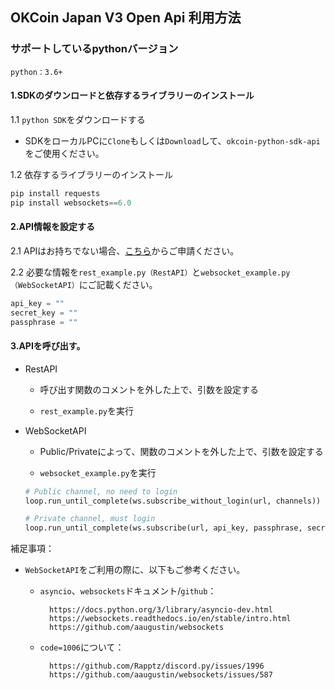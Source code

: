 OKCoin Japan V3 Open Api 利用方法
--------------
### サポートしているpythonバージョン

`python：3.6+`

#### 1.SDKのダウンロードと依存するライブラリーのインストール

1.1 `python SDK`をダウンロードする
* SDKをローカルPCに`Clone`もしくは`Download`して、`okcoin-python-sdk-api`をご使用ください。

1.2 依存するライブラリーのインストール
```python
pip install requests
pip install websockets==6.0
```

#### 2.API情報を設定する

2.1 APIはお持ちでない場合、[こちら](https://www.okcoin.jp/account/users/myApi)からご申請ください。

2.2 必要な情報を`rest_example.py（RestAPI）`と`websocket_example.py（WebSocketAPI）`にご記載ください。
```python
api_key = ""
secret_key = ""
passphrase = ""
```
#### 3.APIを呼び出す。

* RestAPI
    
    * 呼び出す関数のコメントを外した上で、引数を設定する

    * `rest_example.py`を実行
    
* WebSocketAPI
    
    * Public/Privateによって、関数のコメントを外した上で、引数を設定する

    * `websocket_example.py`を実行
    
    ```python
    # Public channel, no need to login
    loop.run_until_complete(ws.subscribe_without_login(url, channels))
    
    # Private channel, must login
    loop.run_until_complete(ws.subscribe(url, api_key, passphrase, secret_key, channels))
    ```

補足事項：

* `WebSocketAPI`をご利用の際に、以下もご参考ください。

    * `asyncio`、`websockets`ドキュメント/`github`：
    
            https://docs.python.org/3/library/asyncio-dev.html
            https://websockets.readthedocs.io/en/stable/intro.html
            https://github.com/aaugustin/websockets
    
    * `code=1006`について：
    
            https://github.com/Rapptz/discord.py/issues/1996
            https://github.com/aaugustin/websockets/issues/587